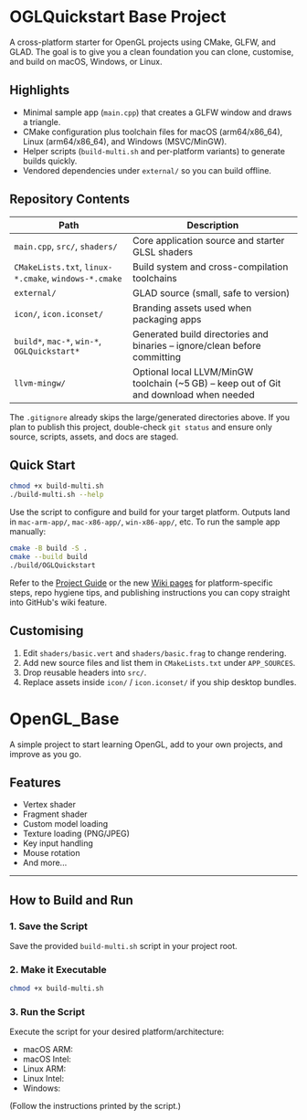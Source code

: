 # OGLQuickstart Base Project

A cross-platform starter for OpenGL projects using CMake, GLFW, and GLAD. The goal is to give you a clean foundation you can clone, customise, and build on macOS, Windows, or Linux.

## Highlights
- Minimal sample app (`main.cpp`) that creates a GLFW window and draws a triangle.
- CMake configuration plus toolchain files for macOS (arm64/x86_64), Linux (arm64/x86_64), and Windows (MSVC/MinGW).
- Helper scripts (`build-multi.sh` and per-platform variants) to generate builds quickly.
- Vendored dependencies under `external/` so you can build offline.

## Repository Contents

| Path | Description |
| --- | --- |
| `main.cpp`, `src/`, `shaders/` | Core application source and starter GLSL shaders |
| `CMakeLists.txt`, `linux-*.cmake`, `windows-*.cmake` | Build system and cross-compilation toolchains |
| `external/` | GLAD source (small, safe to version) |
| `icon/`, `icon.iconset/` | Branding assets used when packaging apps |
| `build*`, `mac-*`, `win-*`, `OGLQuickstart*` | Generated build directories and binaries – ignore/clean before committing |
| `llvm-mingw/` | Optional local LLVM/MinGW toolchain (~5 GB) – keep out of Git and download when needed |

The `.gitignore` already skips the large/generated directories above. If you plan to publish this project, double-check `git status` and ensure only source, scripts, assets, and docs are staged.

## Quick Start

```bash
chmod +x build-multi.sh
./build-multi.sh --help
```

Use the script to configure and build for your target platform. Outputs land in `mac-arm-app/`, `mac-x86-app/`, `win-x86-app/`, etc. To run the sample app manually:

```bash
cmake -B build -S .
cmake --build build
./build/OGLQuickstart
```

Refer to the [Project Guide](docs/ProjectGuide.md) or the new [Wiki pages](docs/wiki/Home.md) for platform-specific steps, repo hygiene tips, and publishing instructions you can copy straight into GitHub's wiki feature.

## Customising
1. Edit `shaders/basic.vert` and `shaders/basic.frag` to change rendering.
2. Add new source files and list them in `CMakeLists.txt` under `APP_SOURCES`.
3. Drop reusable headers into `src/`.
4. Replace assets inside `icon/` / `icon.iconset/` if you ship desktop bundles.

# OpenGL_Base

A simple project to start learning OpenGL, add to your own projects, and improve as you go.

## Features
- Vertex shader
- Fragment shader
- Custom model loading
- Texture loading (PNG/JPEG)
- Key input handling
- Mouse rotation
- And more...

---

## How to Build and Run

### 1. Save the Script
Save the provided `build-multi.sh` script in your project root.
<!-- 
    example:
        add build-multi.sh linux amr64
        same with others windwos/macos/linux arm64/x86_64
 -->
### 2. Make it Executable
```sh
chmod +x build-multi.sh
```

### 3. Run the Script
Execute the script for your desired platform/architecture:

- macOS ARM:
- macOS Intel:
- Linux ARM:
- Linux Intel:
- Windows:

(Follow the instructions printed by the script.)
